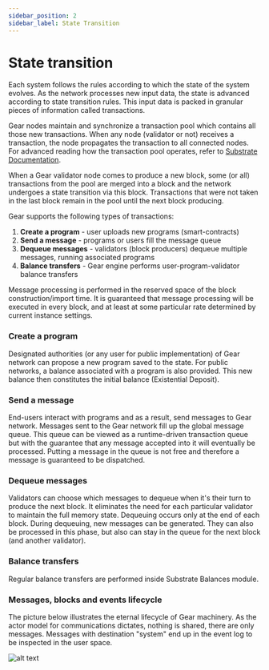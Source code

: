 ```yaml
---
sidebar_position: 2
sidebar_label: State Transition
---
```


# State transition

Each system follows the rules according to which the state of the system evolves. As the network processes new input data, the state is advanced according to state transition rules. This input data is packed in granular pieces of information called transactions.

Gear nodes maintain and synchronize a transaction pool which contains all those new transactions. When any node (validator or not) receives a transaction, the node propagates the transaction to all connected nodes. For advanced reading how the transaction pool operates, refer to [Substrate Documentation](https://substrate.dev/docs/en/knowledgebase/learn-substrate/tx-pool).

When a Gear validator node comes to produce a new block, some (or all) transactions from the pool are merged into a block and the network undergoes a state transition via this block. Transactions that were not taken in the last block remain in the pool until the next block producing.

Gear supports the following types of transactions:

1.	**Create a program** - user uploads new programs (smart-contracts)
2.	**Send a message** - programs or users fill the message queue
3.	**Dequeue messages** - validators (block producers) dequeue multiple messages, running associated programs
4.	**Balance transfers** - Gear engine performs user-program-validator balance transfers

Message processing is performed in the reserved space of the block construction/import time. It is guaranteed that message processing will be executed in every block, and at least at some particular rate determined by current instance settings.

### Create a program

Designated authorities (or any user for public implementation) of Gear network can propose a new program saved to the state. For public networks, a balance associated with a program is also provided. This new balance then constitutes the initial balance (Existential Deposit).

### Send a message

End-users interact with programs and as a result, send messages to Gear network. Messages sent to the Gear network fill up the global message queue. This queue can be viewed as a runtime-driven transaction queue but with the guarantee that any message accepted into it will eventually be processed. Putting a message in the queue is not free and therefore a message is guaranteed to be dispatched.

### Dequeue messages

Validators can choose which messages to dequeue when it's their turn to produce the next block. It eliminates the need for each particular validator to maintain the full memory state. Dequeuing occurs only at the end of each block. During dequeuing, new messages can be generated. They can also be processed in this phase, but also can stay in the queue for the next block (and another validator).

### Balance transfers

Regular balance transfers are performed inside Substrate Balances module.

### Messages, blocks and events lifecycle

The picture below illustrates the eternal lifecycle of Gear machinery. As the actor model for communications dictates, nothing is shared, there are only messages. Messages with destination "system" end up in the event log to be inspected in the user space.

![alt text](/assets/mq.jpg)
